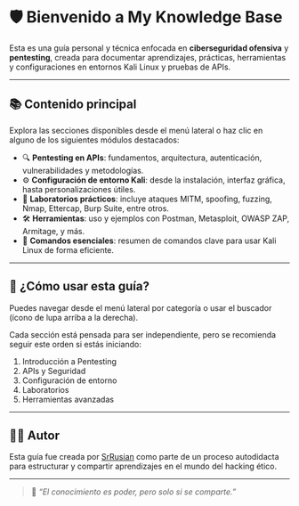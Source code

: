# 🛡️ Bienvenido a My Knowledge Base

Esta es una guía personal y técnica enfocada en **ciberseguridad ofensiva** y **pentesting**, creada para documentar aprendizajes, prácticas, herramientas y configuraciones en entornos Kali Linux y pruebas de APIs.

---

## 📚 Contenido principal

Explora las secciones disponibles desde el menú lateral o haz clic en alguno de los siguientes módulos destacados:

- 🔍 **Pentesting en APIs**: fundamentos, arquitectura, autenticación, vulnerabilidades y metodologías.
- ⚙️ **Configuración de entorno Kali**: desde la instalación, interfaz gráfica, hasta personalizaciones útiles.
- 🧪 **Laboratorios prácticos**: incluye ataques MITM, spoofing, fuzzing, Nmap, Ettercap, Burp Suite, entre otros.
- 🛠️ **Herramientas**: uso y ejemplos con Postman, Metasploit, OWASP ZAP, Armitage, y más.
- 📖 **Comandos esenciales**: resumen de comandos clave para usar Kali Linux de forma eficiente.

---

## 🚀 ¿Cómo usar esta guía?

Puedes navegar desde el menú lateral por categoría o usar el buscador (ícono de lupa arriba a la derecha).

Cada sección está pensada para ser independiente, pero se recomienda seguir este orden si estás iniciando:

1. Introducción a Pentesting
2. APIs y Seguridad
3. Configuración de entorno
4. Laboratorios
5. Herramientas avanzadas

---

## 👨‍💻 Autor

Esta guía fue creada por [SrRusian](https://github.com/SrRusian) como parte de un proceso autodidacta para estructurar y compartir aprendizajes en el mundo del hacking ético.

---

> 🧠 *“El conocimiento es poder, pero solo si se comparte.”*

